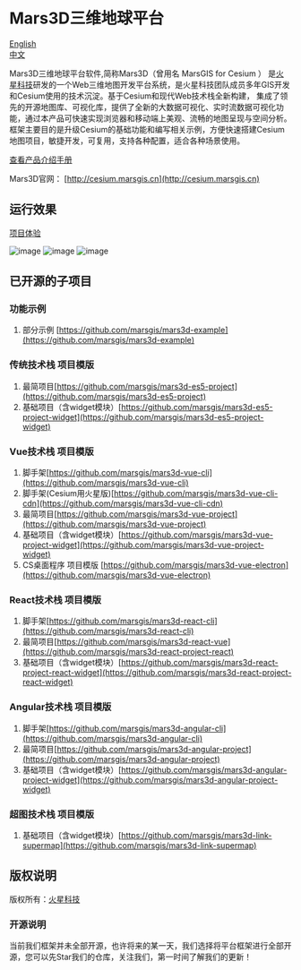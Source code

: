 # Mars3D三维地球平台

 [English](README-EN.md)   
 [中文](README.md)

Mars3D三维地球平台软件,简称Mars3D（曾用名 MarsGIS for Cesium ） 是[火星科技](http://www.marsgis.cn/)研发的一个Web三维地图开发平台系统，是火星科技团队成员多年GIS开发和Cesium使用的技术沉淀。基于Cesium和现代Web技术栈全新构建， 集成了领先的开源地图库、可视化库，提供了全新的大数据可视化、实时流数据可视化功能，通过本产品可快速实现浏览器和移动端上美观、流畅的地图呈现与空间分析。 框架主要目的是升级Cesium的基础功能和编写相关示例，方便快速搭建Cesium地图项目，敏捷开发，可复用，支持各种配置，适合各种场景使用。

  [查看产品介绍手册](http://cesium.marsgis.cn/docs/file/cpjs.pdf)
 
 Mars3D官网： [http://cesium.marsgis.cn](http://cesium.marsgis.cn)



## 运行效果 

 [项目体验](http://cesium.marsgis.cn/project.html)

 ![image](http://cesium.marsgis.cn/docs/img/project/1.jpg)
 ![image](http://cesium.marsgis.cn/docs/img/project/3.jpg)
 ![image](http://cesium.marsgis.cn/docs/img/project/4.jpg)

 
## 已开源的子项目 

### 功能示例
1. 部分示例 [https://github.com/marsgis/mars3d-example](https://github.com/marsgis/mars3d-example)

### 传统技术栈 项目模版
1. 最简项目[https://github.com/marsgis/mars3d-es5-project](https://github.com/marsgis/mars3d-es5-project)
2. 基础项目（含widget模块）[https://github.com/marsgis/mars3d-es5-project-widget](https://github.com/marsgis/mars3d-es5-project-widget)

### Vue技术栈 项目模版
1. 脚手架[https://github.com/marsgis/mars3d-vue-cli](https://github.com/marsgis/mars3d-vue-cli)
2. 脚手架(Cesium用火星版)[https://github.com/marsgis/mars3d-vue-cli-cdn](https://github.com/marsgis/mars3d-vue-cli-cdn)
3. 最简项目[https://github.com/marsgis/mars3d-vue-project](https://github.com/marsgis/mars3d-vue-project)
4. 基础项目（含widget模块）[https://github.com/marsgis/mars3d-vue-project-widget](https://github.com/marsgis/mars3d-vue-project-widget)
5. CS桌面程序 项目模版 [https://github.com/marsgis/mars3d-vue-electron](https://github.com/marsgis/mars3d-vue-electron)

 
### React技术栈 项目模版
1. 脚手架[https://github.com/marsgis/mars3d-react-cli](https://github.com/marsgis/mars3d-react-cli)
2. 最简项目[https://github.com/marsgis/mars3d-react-vue](https://github.com/marsgis/mars3d-react-project-react)
3. 基础项目（含widget模块）[https://github.com/marsgis/mars3d-react-project-react-widget](https://github.com/marsgis/mars3d-react-project-react-widget)
 
### Angular技术栈 项目模版
1. 脚手架[https://github.com/marsgis/mars3d-angular-cli](https://github.com/marsgis/mars3d-angular-cli)
2. 最简项目[https://github.com/marsgis/mars3d-angular-project](https://github.com/marsgis/mars3d-angular-project)
3. 基础项目（含widget模块）[https://github.com/marsgis/mars3d-angular-project-widget](https://github.com/marsgis/mars3d-angular-project-widget)
 

### 超图技术栈 项目模版
1. 基础项目（含widget模块）[https://github.com/marsgis/mars3d-link-supermap](https://github.com/marsgis/mars3d-link-supermap)


## 版权说明
版权所有：[火星科技](http://www.marsgis.cn/)

### 开源说明
当前我们框架并未全部开源，也许将来的某一天，我们选择将平台框架进行全部开源，您可以先Star我们的仓库，关注我们，第一时间了解我们的更新！

